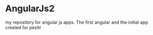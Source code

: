 # AngularJs2
my repository for angular js apps. The first angular and the initial app created for pezitr 
